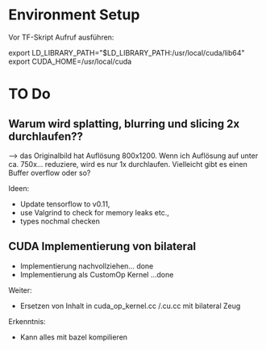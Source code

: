# Environment Setup

Vor TF-Skript Aufruf ausführen:

export LD_LIBRARY_PATH="$LD_LIBRARY_PATH:/usr/local/cuda/lib64"
export CUDA_HOME=/usr/local/cuda


# TO Do


## Warum wird splatting, blurring und slicing 2x durchlaufen??

--> das Originalbild hat Auflösung 800x1200. Wenn ich Auflösung auf unter ca. 750x... reduziere, wird es
nur 1x durchlaufen. Vielleicht gibt es einen Buffer overflow oder so?

Ideen: 
- Update tensorflow to v0.11, 
- use Valgrind to check for memory leaks etc., 
- types nochmal checken

## CUDA Implementierung von bilateral

- Implementierung nachvollziehen... done
- Implementierung als CustomOp Kernel ...done


Weiter:
- Ersetzen von Inhalt in cuda_op_kernel.cc /.cu.cc mit bilateral Zeug


Erkenntnis: 
- Kann alles mit bazel kompilieren
